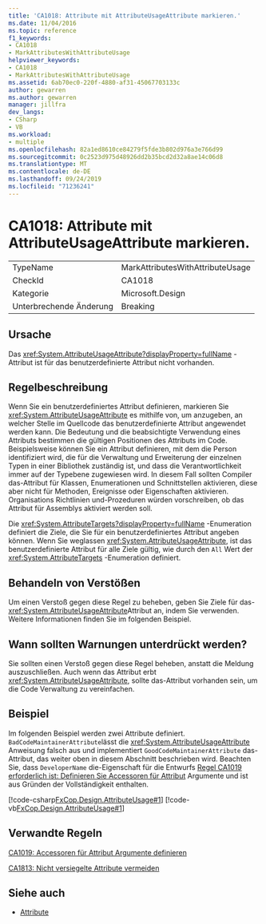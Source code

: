 ```yaml
---
title: 'CA1018: Attribute mit AttributeUsageAttribute markieren.'
ms.date: 11/04/2016
ms.topic: reference
f1_keywords:
- CA1018
- MarkAttributesWithAttributeUsage
helpviewer_keywords:
- CA1018
- MarkAttributesWithAttributeUsage
ms.assetid: 6ab70ec0-220f-4880-af31-45067703133c
author: gewarren
ms.author: gewarren
manager: jillfra
dev_langs:
- CSharp
- VB
ms.workload:
- multiple
ms.openlocfilehash: 82a1ed8610ce84279f5fde3b802d976a3e766d99
ms.sourcegitcommit: 0c2523d975d48926dd2b35bcd2d32a8ae14c06d8
ms.translationtype: MT
ms.contentlocale: de-DE
ms.lasthandoff: 09/24/2019
ms.locfileid: "71236241"
---
```

# <a name="ca1018-mark-attributes-with-attributeusageattribute"></a>CA1018: Attribute mit AttributeUsageAttribute markieren.

|||
|-|-|
|TypeName|MarkAttributesWithAttributeUsage|
|CheckId|CA1018|
|Kategorie|Microsoft.Design|
|Unterbrechende Änderung|Breaking|

## <a name="cause"></a>Ursache
Das <xref:System.AttributeUsageAttribute?displayProperty=fullName> -Attribut ist für das benutzerdefinierte Attribut nicht vorhanden.

## <a name="rule-description"></a>Regelbeschreibung
Wenn Sie ein benutzerdefiniertes Attribut definieren, markieren Sie <xref:System.AttributeUsageAttribute> es mithilfe von, um anzugeben, an welcher Stelle im Quellcode das benutzerdefinierte Attribut angewendet werden kann. Die Bedeutung und die beabsichtigte Verwendung eines Attributs bestimmen die gültigen Positionen des Attributs im Code. Beispielsweise können Sie ein Attribut definieren, mit dem die Person identifiziert wird, die für die Verwaltung und Erweiterung der einzelnen Typen in einer Bibliothek zuständig ist, und dass die Verantwortlichkeit immer auf der Typebene zugewiesen wird. In diesem Fall sollten Compiler das-Attribut für Klassen, Enumerationen und Schnittstellen aktivieren, diese aber nicht für Methoden, Ereignisse oder Eigenschaften aktivieren. Organisations Richtlinien und-Prozeduren würden vorschreiben, ob das Attribut für Assemblys aktiviert werden soll.

Die <xref:System.AttributeTargets?displayProperty=fullName> -Enumeration definiert die Ziele, die Sie für ein benutzerdefiniertes Attribut angeben können. Wenn Sie weglassen <xref:System.AttributeUsageAttribute>, ist das benutzerdefinierte Attribut für alle Ziele gültig, wie durch den `All` Wert der <xref:System.AttributeTargets> -Enumeration definiert.

## <a name="how-to-fix-violations"></a>Behandeln von Verstößen
Um einen Verstoß gegen diese Regel zu beheben, geben Sie Ziele für das- <xref:System.AttributeUsageAttribute>Attribut an, indem Sie verwenden. Weitere Informationen finden Sie im folgenden Beispiel.

## <a name="when-to-suppress-warnings"></a>Wann sollten Warnungen unterdrückt werden?
Sie sollten einen Verstoß gegen diese Regel beheben, anstatt die Meldung auszuschließen. Auch wenn das Attribut erbt <xref:System.AttributeUsageAttribute>, sollte das-Attribut vorhanden sein, um die Code Verwaltung zu vereinfachen.

## <a name="example"></a>Beispiel
Im folgenden Beispiel werden zwei Attribute definiert. `BadCodeMaintainerAttribute`lässt die <xref:System.AttributeUsageAttribute> Anweisung falsch aus und implementiert `GoodCodeMaintainerAttribute` das-Attribut, das weiter oben in diesem Abschnitt beschrieben wird. Beachten Sie, dass `DeveloperName` die-Eigenschaft für die Entwurfs [Regel CA1019 erforderlich ist: Definieren Sie Accessoren für Attribut](../code-quality/ca1019-define-accessors-for-attribute-arguments.md) Argumente und ist aus Gründen der Vollständigkeit enthalten.

[!code-csharp[FxCop.Design.AttributeUsage#1](../code-quality/codesnippet/CSharp/ca1018-mark-attributes-with-attributeusageattribute_1.cs)]
[!code-vb[FxCop.Design.AttributeUsage#1](../code-quality/codesnippet/VisualBasic/ca1018-mark-attributes-with-attributeusageattribute_1.vb)]

## <a name="related-rules"></a>Verwandte Regeln
[CA1019: Accessoren für Attribut Argumente definieren](../code-quality/ca1019-define-accessors-for-attribute-arguments.md)

[CA1813: Nicht versiegelte Attribute vermeiden](../code-quality/ca1813-avoid-unsealed-attributes.md)

## <a name="see-also"></a>Siehe auch

- [Attribute](/dotnet/standard/design-guidelines/attributes)
